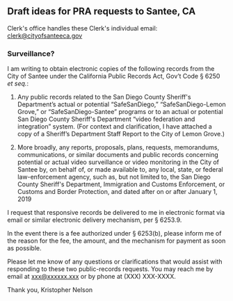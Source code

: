 ## Draft ideas for PRA requests to Santee, CA
Clerk's office handles these
Clerk's individual email: clerk@cityofsanteeca.gov

### Surveillance?
I am writing to obtain electronic copies of the following records from the City of Santee under the California Public Records Act, Gov’t Code § 6250 *et seq.*: 
 
1. Any public records related to the San Diego County Sheriff's Department’s actual or potential “SafeSanDiego,” “SafeSanDiego-Lemon Grove,” or “SafeSanDiego-Santee” programs or to an actual or potential San Diego County Sheriff's Department “video federation and integration” system. (For context and clarification, I have attached a copy of a Sheriff’s Department Staff Report to the City of Lemon Grove.)

2. More broadly, any reports, proposals, plans, requests, memorandums, communications, or similar documents and public records concerning potential or actual video surveillance or video monitoring in the City of Santee by, on behalf of, or made available to, any local, state, or federal law-enforcement agency, such as, but not limited to, the San Diego County Sheriff's Department, Immigration and Customs Enforcement, or Customs and Border Protection, and dated after on or after January 1, 2019
 
I request that responsive records be delivered to me in electronic format via email or similar electronic delivery mechanism, per § 6253.9.

In the event there is a fee authorized under § 6253(b), please inform me of the reason for the fee, the amount, and the mechanism for payment as soon as possible.

Please let me know of any questions or clarifications that would assist with responding to these two public-records requests. You may reach me by email at xxx@xxxxxx.xxx or by phone at (XXX) XXX-XXXX.

Thank you,
Kristopher Nelson
